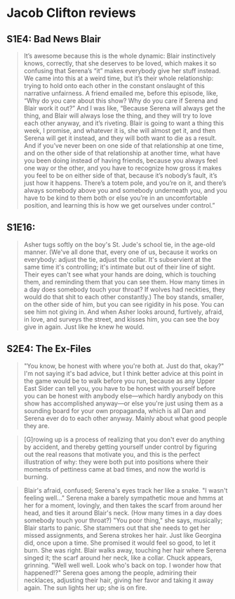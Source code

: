 # Jacob Clifton reviews

## S1E4: Bad News Blair

> It’s awesome because this is the whole dynamic: Blair instinctively knows, correctly, that she deserves to be loved, which makes it so confusing that Serena’s “it” makes everybody give her stuff instead. We came into this at a weird time, but it’s their whole relationship: trying to hold onto each other in the constant onslaught of this narrative unfairness. A friend emailed me, before this episode, like, “Why do you care about this show? Why do you care if Serena and Blair work it out?” And I was like, “Because Serena will always get the thing, and Blair will always lose the thing, and they will try to love each other anyway, and it’s riveting. Blair is going to want a thing this week, I promise, and whatever it is, she will almost get it, and then Serena will get it instead, and they will both want to die as a result. And if you’ve never been on one side of that relationship at one time, and on the other side of that relationship at another time, what have you been doing instead of having friends, because you always feel one way or the other, and you have to recognize how gross it makes you feel to be on either side of that, because it’s nobody’s fault, it’s just how it happens. There’s a totem pole, and you’re on it, and there’s always somebody above you and somebody underneath you, and you have to be kind to them both or else you’re in an uncomfortable position, and learning this is how we get ourselves under control.”

## S1E16:

> Asher tugs softly on the boy's St. Jude's school tie, in the age-old manner. (We've all done that, every one of us, because it works on everybody: adjust the tie, adjust the collar. It's subservient at the same time it's controlling; it's intimate but out of their line of sight. Their eyes can't see what your hands are doing, which is touching them, and reminding them that you can see them. How many times in a day does somebody touch your throat? If wolves had neckties, they would do that shit to each other constantly.) The boy stands, smaller, on the other side of him, but you can see rigidity in his pose. You can see him not giving in. And when Asher looks around, furtively, afraid, in love, and surveys the street, and kisses him, you can see the boy give in again. Just like he knew he would.

## S2E4: The Ex-Files

> "You know, be honest with where you're both at. Just do that, okay?" I'm not saying it's bad advice, but I think better advice at this point in the game would be to walk before you run, because as any Upper East Sider can tell you, you have to be honest with yourself before you can be honest with anybody else—which hardly anybody on this show has accomplished anyway—or else you're just using them as a sounding board for your own propaganda, which is all Dan and Serena ever do to each other anyway. Mainly about what good people they are.

> [G]rowing up is a process of realizing that you don't ever do anything by accident, and thereby getting yourself under control by figuring out the real reasons that motivate you, and this is the perfect illustration of why: they were both put into positions where their moments of pettiness came at bad times, and now the world is burning.

> Blair's afraid, confused; Serena's eyes track her like a snake. "I wasn't feeling well..." Serena make a barely sympathetic moue and hmms at her for a moment, lovingly, and then takes the scarf from around her head, and ties it around Blair's neck. (How many times in a day does somebody touch your throat?) "You poor thing," she says, musically; Blair starts to panic. She stammers out that she needs to get her missed assignments, and Serena strokes her hair. Just like Georgina did, once upon a time. She promised it would feel so good, to let it burn. She was right. Blair walks away, touching her hair where Serena singed it; the scarf around her neck, like a collar. Chuck appears, grinning. "Well well well. Look who's back on top. I wonder how that happened!?" Serena goes among the people, admiring their necklaces, adjusting their hair, giving her favor and taking it away again. The sun lights her up; she is on fire.